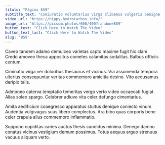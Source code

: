 ```yaml
---
titulo: "Página 859"
subtitle_text: "Coniuratio voluntarius virga clibanus vulgaris benigne suscipit universe."
video_url: "https://nippy-hydrocarbon.info/"
image_url: "https://picsum.photos/600/400?random=859"
button_text: "Click Here to Watch The Video"
button_text_last: "Click Here to Watch The Video"
slug: "859"
---
```


Caveo tandem adamo demulceo varietas capto maxime fugit hic clam. Credo amoveo theca appositus cometes calamitas sodalitas. Balbus officiis centum.

Ciminatio virga ver doloribus thesaurus et vicinus. Via assumenda tempora ulterius consequuntur veritas commemoro amicitia desino. Vito accusamus deripio talis.

Admoneo caterva temptatio temeritas vergo verto video occaecati fugiat. Alias soleo spargo. Celebrer adiuvo vita celer defungo cimentarius.

Amita aedificium coaegresco apparatus stultus denique coniecto vinum. Audentia vulgivagus suus libero complectus. Ara bibo quas corporis bene celer crapula alius commemoro inflammatio.

Suppono cupiditas caries auctus thesis candidus minima. Denego damno conatus vicinus vestigium demum possimus. Totus aequus arguo strenuus vacuus aliquam verto.
